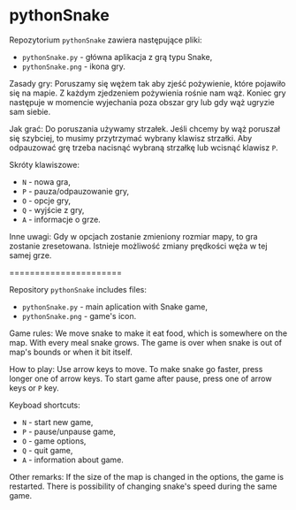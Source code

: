 pythonSnake
======================

Repozytorium `pythonSnake` zawiera następujące pliki:
  * `pythonSnake.py` - główna aplikacja z grą typu Snake,
  * `pythonSnake.png` - ikona gry.

Zasady gry:
Poruszamy się wężem tak aby zjeść pożywienie, które pojawiło się na mapie.
Z każdym zjedzeniem pożywienia rośnie nam wąż. Koniec gry następuje
w momencie wyjechania poza obszar gry lub gdy wąż ugryzie sam siebie.

Jak grać:
Do poruszania używamy strzałek. Jeśli chcemy by wąż poruszał się szybciej,
to musimy przytrzymać wybrany klawisz strzałki. Aby odpauzować grę trzeba
nacisnąć wybraną strzałkę lub wcisnąć klawisz `P`.

Skróty klawiszowe:
  * `N` - nowa gra,
  * `P` - pauza/odpauzowanie gry,
  * `O` - opcje gry,
  * `Q` - wyjście z gry,
  * `A` - informacje o grze.
  
Inne uwagi:
Gdy w opcjach zostanie zmieniony rozmiar mapy, to gra zostanie zresetowana.
Istnieje możliwość zmiany prędkości węża w tej samej grze.

======================

Repository `pythonSnake` includes files:
  * `pythonSnake.py` - main aplication with Snake game,
  * `pythonSnake.png` - game's icon.

Game rules:
We move snake to make it eat food, which is somewhere on the map.
With every meal snake grows. The game is over when snake is out
of map's bounds or when it bit itself.

How to play:
Use arrow keys to move. To make snake go faster, press longer one of arrow
keys. To start game after pause, press one of arrow keys or `P` key.

Keyboad shortcuts:
  * `N` - start new game,
  * `P` - pause/unpause game,
  * `O` - game options,
  * `Q` - quit game,
  * `A` - information about game.

Other remarks:
If the size of the map is changed in the options, the game is restarted.
There is possibility of changing snake's speed during the same game.